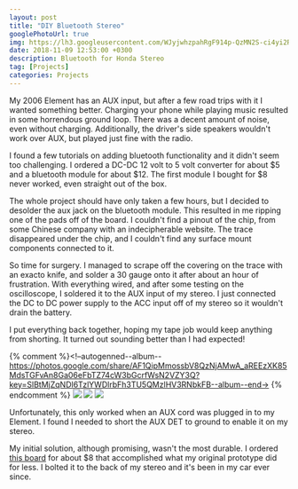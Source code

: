 ```yaml
---
layout: post
title: "DIY Bluetooth Stereo"
googlePhotoUrl: true
img: https://lh3.googleusercontent.com/WJyjwhzpahRgF914p-QzMN2S-ci4yi2RE33S_WPQejAiAdltO5NGgJQxptUMP4nPgAQF0H0hR3KBVx1ARAP833KJxq-y40SrqJ67cdkw7CmO9gKaLueSCrRSoDRhuyOhG8e5UwkKrw=w4032-h3024
date: 2018-11-09 12:53:00 +0300
description: Bluetooth for Honda Stereo
tag: [Projects]
categories: Projects
---
```


My 2006 Element has an AUX input, but after a few road trips with it I wanted something better. Charging your phone while playing music resulted in some horrendous ground loop. There was a decent amount of noise, even without charging. Additionally, the driver's side speakers wouldn't work over AUX, but played just fine with the radio.

I found a few tutorials on adding bluetooth functionality and it didn't seem too challenging. I ordered a DC-DC 12 volt to 5 volt converter for about $5 and a bluetooth module for about $12. The first module I bought for $8 never worked, even straight out of the box.

The whole project should have only taken a few hours, but I decided to desolder the aux jack on the bluetooth module. This resulted in me ripping one of the pads off of the board. I couldn't find a pinout of the chip, from some Chinese company with an indecipherable website. The trace disappeared under the chip, and I couldn't find any surface mount components connected to it.

So time for surgery. I managed to scrape off the covering on the trace with an exacto knife, and solder a 30 gauge onto it after about an hour of frustration. With everything wired, and after some testing on the oscilloscope, I soldered it to the AUX input of my stereo. I just connected the DC to DC power supply to the ACC input off of my stereo so it wouldn't drain the battery.

I put everything back together, hoping my tape job would keep anything from shorting. It turned out sounding better than I had expected!


{% comment %}<!–autogenned--album--https://photos.google.com/share/AF1QipMmossbV8QzNjAMwA_aREEzXK85MdsTGFvAn8Ga06eFbTZ74cW3bGcrfWsN2VZY3Q?key=SlBtMjZqNDl6TzlYWDlrbFh3TU5QMzlHV3RNbkFB--album--end->
{% endcomment %}
<a data-fancybox="gallery" href="https://lh3.googleusercontent.com/aFoW-DrsNjEhIqV_dDGrtle7MnZwIGRMwnSAJ6gzQjWxbdJX-QfJOrQFExxkf_g6llm1QS4ubifXKMr-xWQonGl3VSyqKef2ZNGLh9o-pxzFezqnKmbk_rxiETRdcviHMPKz9aR85Q=w3024-h4032"><img src="https://lh3.googleusercontent.com/aFoW-DrsNjEhIqV_dDGrtle7MnZwIGRMwnSAJ6gzQjWxbdJX-QfJOrQFExxkf_g6llm1QS4ubifXKMr-xWQonGl3VSyqKef2ZNGLh9o-pxzFezqnKmbk_rxiETRdcviHMPKz9aR85Q=w200-h200"></a>
<a data-fancybox="gallery" href="https://lh3.googleusercontent.com/CXewrFSNzyLVrTGNBNGhuWAhK88WDsrLQSO_dccPIzqCTlYpx6DCYQK3STvQzq3VrcvZmmVwc4lL7-i_HVMZs3Tw9usd269FHykSJlNdHpyAQSvxKFi1sm04NEWRAkCjmNFts_rzsA=w4032-h3024"><img src="https://lh3.googleusercontent.com/CXewrFSNzyLVrTGNBNGhuWAhK88WDsrLQSO_dccPIzqCTlYpx6DCYQK3STvQzq3VrcvZmmVwc4lL7-i_HVMZs3Tw9usd269FHykSJlNdHpyAQSvxKFi1sm04NEWRAkCjmNFts_rzsA=w200-h200"></a>
<a data-fancybox="gallery" href="https://lh3.googleusercontent.com/M-p53DIPHV4dErwrbgU4LvlvpwYCpUkYSdZzvXPcfMXhBZnL95Zj0b5EwSmSbBwpgk7Cx0rtadAgVHcrmZRuY5k1vBnuxM4V8vjkc9ohpgqtyUXFyurp04S-hhGdlNGmlOse3AQEzA=w3024-h4032"><img src="https://lh3.googleusercontent.com/M-p53DIPHV4dErwrbgU4LvlvpwYCpUkYSdZzvXPcfMXhBZnL95Zj0b5EwSmSbBwpgk7Cx0rtadAgVHcrmZRuY5k1vBnuxM4V8vjkc9ohpgqtyUXFyurp04S-hhGdlNGmlOse3AQEzA=w200-h200"></a>

Unfortunately, this only worked when an AUX cord was plugged in to my Element. I found I needed to short the AUX DET to ground to enable it on my stereo. 

My initial solution, although promising, wasn't the most durable. I ordered [this board](https://www.ebay.com/itm/1PCS-12V-24V-Car-Bluetooth-4-0-Audio-Receiver-Board-Wireless-Stereo-Sound-Module/381480266458?ssPageName=STRK%3AMEBIDX%3AIT&_trksid=p2060353.m2749.l2649) for about $8 that accomplished what my original prototype did for less. I bolted it to the back of my stereo and it's been in my car ever since.


